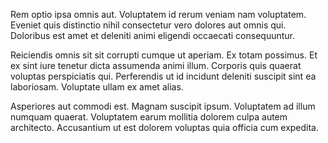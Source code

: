 Rem optio ipsa omnis aut. Voluptatem id rerum veniam nam voluptatem. Eveniet quis distinctio nihil consectetur vero dolores aut omnis qui. Doloribus est amet et deleniti animi eligendi occaecati consequuntur.
 Reiciendis omnis sit sit corrupti cumque ut aperiam. Ex totam possimus. Et ex sint iure tenetur dicta assumenda animi illum. Corporis quis quaerat voluptas perspiciatis qui. Perferendis ut id incidunt deleniti suscipit sint ea laboriosam. Voluptate ullam ex amet alias.
 Asperiores aut commodi est. Magnam suscipit ipsum. Voluptatem ad illum numquam quaerat. Voluptatem earum mollitia dolorem culpa autem architecto. Accusantium ut est dolorem voluptas quia officia cum expedita.